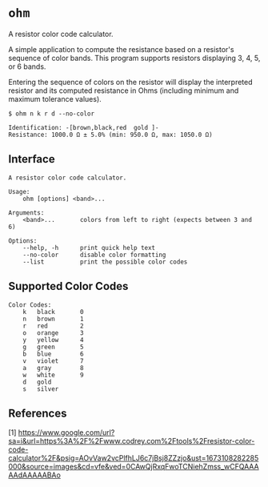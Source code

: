# `ohm`

A resistor color code calculator.

A simple application to compute the resistance based on a resistor's sequence of color bands. This program supports resistors displaying 3, 4, 5, or 6 bands.

Entering the sequence of colors on the resistor will display the interpreted resistor and its computed resistance in Ohms (including minimum and maximum tolerance values).

```
$ ohm n k r d --no-color

Identification: -[brown,black,red  gold ]-
Resistance: 1000.0 Ω ± 5.0% (min: 950.0 Ω, max: 1050.0 Ω)
```

## Interface
```
A resistor color code calculator.

Usage:
    ohm [options] <band>...

Arguments:
    <band>...       colors from left to right (expects between 3 and 6)  

Options:
    --help, -h      print quick help text
    --no-color      disable color formatting
    --list          print the possible color codes

```

## Supported Color Codes
```
Color Codes:
    k   black       0
    n   brown       1
    r   red         2
    o   orange      3
    y   yellow      4
    g   green       5
    b   blue        6
    v   violet      7
    a   gray        8
    w   white       9
    d   gold
    s   silver
```

## References
[1] https://www.google.com/url?sa=i&url=https%3A%2F%2Fwww.codrey.com%2Ftools%2Fresistor-color-code-calculator%2F&psig=AOvVaw2vcPlfhLJ6c7jBsj8ZZzjo&ust=1673108282285000&source=images&cd=vfe&ved=0CAwQjRxqFwoTCNiehZmss_wCFQAAAAAdAAAAABAo
